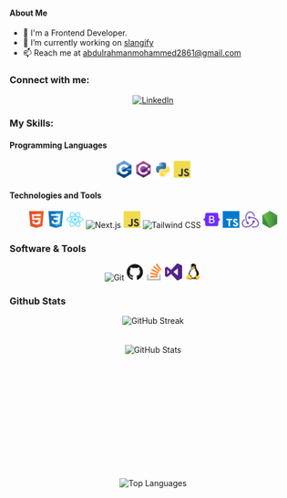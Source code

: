 #### About Me
- 🏫 I'm a Frontend Developer.
- 🔭 I’m currently working on [slangify](https://github.com/abdo286)
- 📫 Reach me at [abdulrahmanmohammed2861@gmail.com](mailto:abdulrahmanmohammed2861@gmail.com)

<h3 align="left">Connect with me:</h3>
<p align="center">
  <a href="https://linkedin.com/in/abdulrahman-mohammed-470999237" target="_blank"><img src="https://raw.githubusercontent.com/rahuldkjain/github-profile-readme-generator/master/src/images/icons/Social/linked-in-alt.svg" alt="LinkedIn" width="30" height="30" /></a>
</p>

<h3 align="left">My Skills:</h3>

#### Programming Languages
<p align="center">
  <img src="https://raw.githubusercontent.com/devicons/devicon/master/icons/cplusplus/cplusplus-original.svg" alt="C++" width="30" height="30"/> <img src="https://raw.githubusercontent.com/devicons/devicon/master/icons/csharp/csharp-original.svg" alt="C#" width="30" height="30"/> <img src="https://raw.githubusercontent.com/devicons/devicon/master/icons/python/python-original.svg" alt="Python" width="30" height="30"/> <img src="https://raw.githubusercontent.com/devicons/devicon/master/icons/javascript/javascript-original.svg" alt="JavaScript" width="30" height="30"/>
</p>

#### Technologies and Tools
<p align="center">
  <img src="https://raw.githubusercontent.com/devicons/devicon/master/icons/html5/html5-original.svg" alt="HTML" width="30" height="30"/> <img src="https://raw.githubusercontent.com/devicons/devicon/master/icons/css3/css3-original.svg" alt="CSS" width="30" height="30"/> <img src="https://raw.githubusercontent.com/devicons/devicon/master/icons/react/react-original.svg" alt="React" width="30" height="30"/> <img src="https://cdn.worldvectorlogo.com/logos/nextjs-2.svg" alt="Next.js" width="30" height="30"/> <img src="https://raw.githubusercontent.com/devicons/devicon/master/icons/javascript/javascript-original.svg" alt="JavaScript" width="30" height="30"/> <img src="https://www.vectorlogo.zone/logos/tailwindcss/tailwindcss-icon.svg" alt="Tailwind CSS" width="30" height="30"/> <img src="https://raw.githubusercontent.com/devicons/devicon/master/icons/bootstrap/bootstrap-plain.svg" alt="Bootstrap" width="30" height="30"/> <img src="https://raw.githubusercontent.com/devicons/devicon/master/icons/typescript/typescript-original.svg" alt="TypeScript" width="30" height="30"/> <img src="https://raw.githubusercontent.com/devicons/devicon/master/icons/redux/redux-original.svg" alt="Redux" width="30" height="30"/> <img src="https://raw.githubusercontent.com/devicons/devicon/master/icons/nodejs/nodejs-original.svg" alt="Node.js" width="30" height="30"/>
</p>

### Software & Tools 
<p align="center">
  <img src="https://www.vectorlogo.zone/logos/git-scm/git-scm-icon.svg" alt="Git" width="30" height="30"/> 
  <img src="https://raw.githubusercontent.com/devicons/devicon/master/icons/github/github-original.svg" alt="GitHub" width="30" height="30"/> 
  <img src="https://raw.githubusercontent.com/devicons/devicon/master/icons/stackoverflow/stackoverflow-original.svg" alt="Stack Overflow" width="30" height="30"/>
  <img src="https://raw.githubusercontent.com/devicons/devicon/master/icons/visualstudio/visualstudio-plain.svg" alt="VSCode" width="30" height="30"/> 
  <img src="https://raw.githubusercontent.com/devicons/devicon/master/icons/linux/linux-original.svg" alt="Linux" width="30" height="30"/>
</p>


### Github Stats 
<div align="center">
  <p style="display: flex; justify-content: center; align-items: center;">
    <img src="https://github-readme-streak-stats.herokuapp.com/?user=abdo286&theme=dracula" alt="GitHub Streak" style="margin-bottom: 20px;" />
  </p>
  <p style="display: flex; justify-content: center; align-items: center;">
    <img src="https://github-readme-stats.vercel.app/api?username=abdo286&show_icons=true&theme=dracula" alt="GitHub Stats" style="height: 200px; margin-bottom: 20px;" />
  </p>
  <p style="display: flex; justify-content: center; align-items: center;">
    <img src="https://github-readme-stats.vercel.app/api/top-langs/?username=abdo286&layout=compact&theme=dracula" alt="Top Languages" style="height: 200px; margin-bottom: 20px;" />
  </p>
</div>



